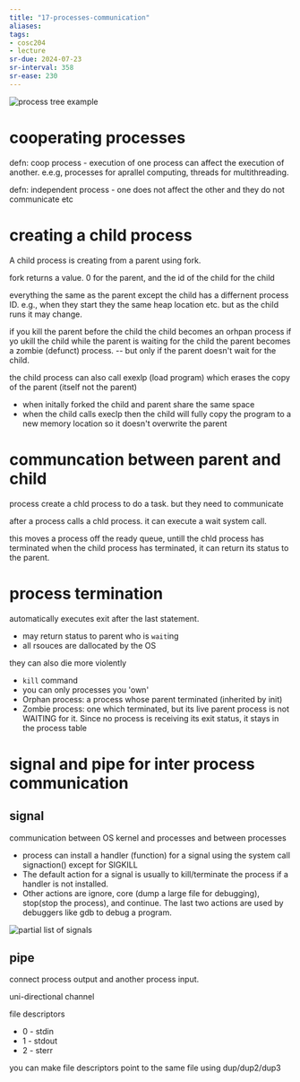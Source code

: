 ```yaml
---
title: "17-processes-communication"
aliases: 
tags: 
- cosc204
- lecture
sr-due: 2024-07-23
sr-interval: 358
sr-ease: 230
---
```


![process tree example](https://i.imgur.com/4ysHisl.png)

# cooperating processes
defn: coop process -  execution of one process can affect the execution of another. e.e.g, processes for aprallel computing, threads for multithreading.

defn: independent process - one does not affect the other and they do not communicate etc

# creating a child process
A child process is creating from a parent using fork.

fork returns a value. 0 for the parent, and the id of the child for the child

everything the same as the parent except the child has a differnent process ID. e.g., when they start they the same heap location etc. but as the child runs it may change.

if you kill the parent before the child the child becomes an orhpan process
if yo ukill the child while the parent is waiting for the child the parent becomes a zombie (defunct) process. -- but only if the parent doesn't wait for the child.

the child process can also call exexlp (load program) which erases the copy of the parent (itself not the parent)
- when initally forked the child and parent share the same space
- when the child calls execlp then the child will fully copy the program to a new memory location so it doesn't overwrite the parent

# communcation between parent and child
process create a chld process to do a task. but they need to communicate

after a process calls a chld process. it can execute a wait system call.

this moves a process off the ready queue, untill the chld process has terminated
when the child process has terminated, it can return its status to the parent.

# process termination
automatically executes exit after the last statement.
- may return status to parent who is `wait`ing
- all rsouces are dallocated by the OS

 they can also die more violently
 - `kill` command
 - you can only processes you 'own'
 - Orphan process: a process whose parent terminated (inherited by init)
 - Zombie process: one which terminated, but its live parent process is not WAITING for it. Since no process is receiving its exit status, it stays in the process table

# signal and pipe for inter process communication
## signal
communication between OS kernel and processes and between processes

- process can install a handler (function) for a signal using the system call signaction() except for SIGKILL
- The default action for a signal is usually to kill/terminate the process if a handler is not installed.
- Other actions are ignore, core (dump a large file for debugging), stop(stop the process), and continue. The last two actions are used by debuggers like gdb to debug a program.

![partial list of signals](https://i.imgur.com/MMCEPqW.png)


## pipe
connect process output and another process input. 

uni-directional channel

file descriptors
- 0 - stdin
- 1 - stdout
- 2 - sterr

you can make file descriptors point to the same file using dup/dup2/dup3